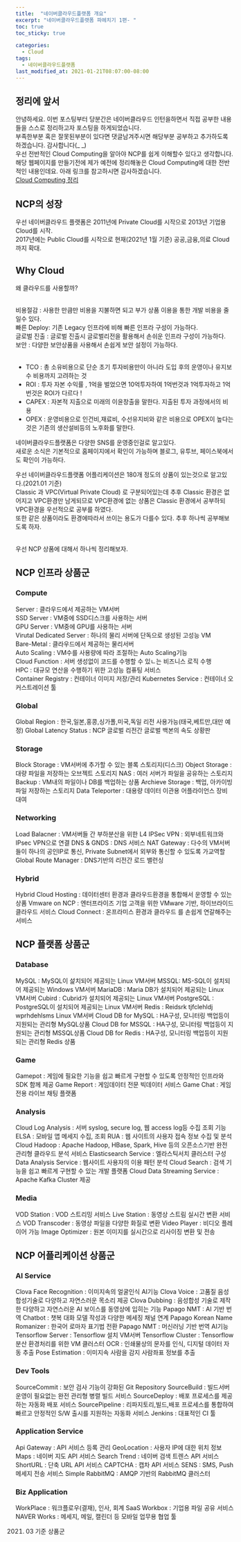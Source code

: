 ```yaml
---
title:  "네이버클라우드플랫폼 개요"
excerpt: "네이버클라우드플랫폼 파헤치기 1편- "
toc: true
toc_sticky: true

categories:
  - Cloud
tags:
  - 네이버클라우드플랫폼
last_modified_at: 2021-01-21T08:07:00-08:00
---
```


## 정리에 앞서
안녕하세요. 이번 포스팅부터 당분간은 네이버클라우드 인턴을하면서 직접 공부한 내용들을 스스로 정리하고자 포스팅을 하게되었습니다. <br>
부족한부분 혹은 잘못된부분이 있다면 댓글남겨주시면 해당부분 공부하고 추가하도록 하겠습니다. 감사합니다(_ _)
<br>
우선 전반적인 Cloud Computing을 알아야 NCP를 쉽게 이해할수 있다고 생각합니다.<br>
해당 웹페이지를 만들기전에 제가 예전에 정리해놓은 Cloud Computing에 대한 전반적인 내용인데요. 아래 링크를 참고하시면 감사하겠습니다. <br>
[Cloud Computing 정리](https://blog.naver.com/mk_crew/222075444353)


## NCP의 성장
우선 네이버클라우드 플랫폼은 2011년에 Private Cloud를 시작으로 2013년 기업용 Cloud를 시작.<br>
2017년에는 Public Cloud를 시작으로 현재(2021년 1월 기준) 공공,금융,의료 Cloud까지 확대.<br>


## Why Cloud
왜 클라우드를 사용할까?<br><br>

비용절감 : 사용한 만큼만 비용을 지불하면 되고 부가 상품 이용을 통한 개발 비용을 줄일수 있다.<br>
빠른 Deploy: 기존 Legacy 인프라에 비해 빠른 인프라 구성이 가능하다.<br>
글로벌 진출 : 글로벌 진출시 글로벌리전을 활용해서 손쉬운 인프라 구성이 가능하다.<br>
보안 : 다양한 보안상품을 사용해서 손쉽게 보안 설정이 가능하다.<br><br>

* TCO : 총 소유비용으로 단순 초기 투자비용만이 아니라 도입 후의 운영이나 유지보수 비용까지 고려하는 것
* ROI : 투자 자본 수익률 , 1억을 벌었으면 10억투자하여 1억번것과 1억투자하고 1억번것은 ROI가 다르다 !
* CAPEX : 자본적 지출으로 미래의 이윤창출을 말한다. 지출된 투자 과정에서의 비용
* OPEX : 운영비용으로 인건비,재료비, 수선유지비와 같은 비용으로 OPEX이 높다는것은 기존의 생산설비등의 노후화를 말한다.

네이버클라우드플랫폼은 다양한 SNS를 운영중인걸로 알고있다.<br>
새로운 소식은 기본적으로 홈페이지에서 확인이 가능하며 블로그, 유투브, 페이스북에서도 확인이 가능하다.<br>

우선 네이버클라우드플랫폼 어플리케이션은 180개 정도의 상품이 있는것으로 알고있다.(2021.01 기준)<br>
Classic 과 VPC(Virtual Private Cloud) 로 구분되어있는데 추후 Classic 환경은 없어지고 VPC환경만 남게되므로 VPC환경에 없는 상품은 Classic 환경에서 공부하되 VPC환경을 우선적으로 공부를 하였다. <br>
또한 같은 상품이라도 환경에따라서 쓰이는 용도가 다를수 있다. 추후 하나씩 공부해보도록 하자.<br><br>

우선 NCP 상품에 대해서 하나씩 정리해보자.<br>

## NCP 인프라 상품군
### Compute 
Server : 클라우드에서 제공하는 VM서버<br>
SSD Server : VM중에 SSD디스크를 사용하는 서버<br>
GPU Server : VM중에 GPU를 사용하는 서버<br>
Virutal Dedicated Server : 하나의 물리 서버에 단독으로 생성된 고성능 VM<br>
Bare-Metal : 클라우드에서 제공하는 물리서버<br>
Auto Scaling : VM수를 사용량에 따라 조절하는 Auto Scaling기능<br>
Cloud Function : 서버 생성없이 코드를 수행할 수 있ㄴ는 비즈니스 로직 수행<br>
HPC : 대규모 연산을 수행하기 위한 고성능 컴퓨팅 서비스<br>
Container Registry : 컨테이너 이미지 저장/관리
Kubernetes Service : 컨테이너 오커스트레이션 툴

### Global
Global Region : 한국,일본,홍콩,싱가폴,미국,독일 리전 사용가능(태국,베트만,대만 예정)
Global Latency Status : NCP 글로벌 리전간 글로벌 백본의 속도 상황판

### Storage 
Block Storage : VM서버에 추가할 수 있는 블록 스토리지(디스크)
Object Storage : 대량 파일을 저장하는 오브젝트 스토리지
NAS : 여러 서버가 파일을 공유하는 스토리지
Backup : VM내의 파일이나 DB를 백업하는 상품
Archieve Storage : 백업, 아카이빙 파일 저장하는 스토리지
Data Teleporter : 대용량 데이터 이관용 어플라이언스 장비 대여

### Networking
Load Balacner : VM서버들 간 부하분산을 위한 L4
IPSec VPN : 외부네트워크와 IPsec VPN으로 연결
DNS & GNDS : DNS 서비스
NAT Gateway : 다수의 VM서버들이 하나의 공인IP로 통신, Private Subnet에서 외부와 통신할 수 있도록 가교역할
Global Route Manager : DNS기반의 리전간 로드 밸런싱

### Hybrid
Hybrid Cloud Hosting : 데이터센터 환경과 클라우드환경을 통합해서 운영할 수 있는 상품
Vmware on NCP : 엔터프라이즈 기업 고객을 위한 VMware 기반, 하이브라이드 클라우드 서비스
Cloud Connect : 온프라미스 환경과 클라우드 를 손쉽게 연갈해주는 서비스

## NCP 플랫폼 상품군
### Database
MySQL : MySQL이 섩치되어 제공되는 Linux VM서버
MSSQL: MS-SQL이 설치되어 제공되는 Windows VM서버
MariaDB : Maria DB가 설치되어 제공되는 Linux VM서버
Cubird : Cubrid가 설치되어 제공되는 Linux VM서버
PostgreSQL : PostgreSQL이 설치되어 제공되는 Linux VM서버
Redis : Reidsrk tjfclehldj wprhdehlsms Linux VM서버
Cloud DB for MySQL : HA구성, 모니터링 백업등이 지원되는 관리형 MySQL상품
Cloud DB for MSSQL : HA구성, 모니터링 백업등이 지원되는 관리형 MSSQL상품
Cloud DB for Redis : HA구성, 모니터링 백업등이 지원되는 관리형 Redis 상품

### Game
Gamepot : 게임에 필요한 기능을 쉽고 빠르게 구현할 수 있도록 안정적인 인프라와 SDK 함께 제공
Game Report : 게임데이터 전문 빅데이터 서비스
Game Chat : 게임전용 라이브 채팅 플랫폼

### Analysis 
Cloud Log Analysis : 서버 syslog, secure log, 웹 access log등 수집 조회 기능
ELSA : 모바일 앱 메세지 수집, 조회
RUA : 웹 사이트의 사용자 접속 정보 수집 및 분석
Cloud Hadoop : Apache Hadoop, HBase, Spark, Hive 등의 오픈소스기반 완전 관리형 클라우드 분석 서비스
Elasticsearch Service : 엘라스틱서치 클러스터 구성
Data Analysis Service : 웹사이트 사용자의 이용 패턴 분석
Cloud Search : 검색 기능을 쉽고 빠르게 구현할 수 있는 개발 플랫폼
Cloud Data Streaming Service : Apache Kafka Cluster 제공

### Media
VOD Station : VOD 스트리밍 서비스
Live Station : 동영상 스트림 실시간 변환 서비스 
VOD Transcoder : 동영상 파일을 다양한 화질로 변환
Video Player : 비디오 플레이어 가능
Image Optimizer : 원본 이미지를 실시간으로 리사이징 변환 및 전송

## NCP 어플리케이션 상품군
### AI Service 
Clova Face Recognition : 이미지속의 얼굴인식 AI기능
Clova Voice : 고품질 음성 합성기술로 다양하고 자연스러운 목소리 제공
Clova Dubbing : 음성합성 기술로 제작한 다양하고 자연스러운 AI 보이스를 동영상에 입히는 기능
Papago NMT : AI 기반 번역
Chatbot : 챗복 대화 모델 작성과 다양한 메세징 채널 연계
Papago Korean Name Romanizer : 한국어 로마자 표기법 전환
Papago NMT : 머신러닝 기반 번역 AI기능
Tensorflow Server : Tensorflow 설치 VM서버
Tensorflow Cluster : Tensorflow 분산 환경처리를 위한 VM 클러스터
OCR : 인쇄물상의 문자를 인식, 디지털 데이터 자동 추출
Pose Estimation : 이미지속 사람을 감지 사람좌표 정보를 추출

### Dev Tools 
SourceCommit : 보안 검사 기능이 강화된 Git Repository 
SourceBuild : 빌드서버 운영이 필요없는 완전 관리형 병렬 빌드 서비스
SourceDeploy : 배포 프로세스를 제공하는 자동화 배포 서비스
SourcePipeline : 리파지토리,빌드,배포 프로세스를 통합하여 빠르고 안정적인 S/W 출시를 지원하는 자동화 서비스
Jenkins : 대표적인 CI 툴

### Application Service
Api Gateway :  API 서비스 등록 관리
GeoLocation : 사용자 IP에 대한 위치 정보
Maps : 네이버 지도 API 서비스
Search Trend : 네이버 검색 트렌스 API 서비스
ShortURL : 단축 URL API 서비스
CAPTCHA : 캡차 API 서비스
SENS : SMS, Push 메세지 전송 서비스
Simple RabbitMQ : AMQP 기반의 RabbitMQ 클러스터

### Biz Application
WorkPlace : 워크플로우(결재), 인사, 회계 SaaS
Workbox : 기업용 파일 공유 서비스 
NAVER Works : 메세지, 메일, 캘린더 등 모바일 업무용 협업 툴

2021. 03 기준 상품군
